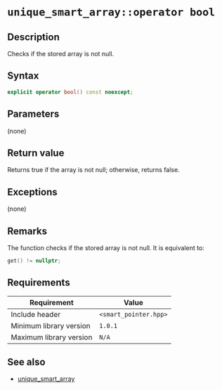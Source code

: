 # `unique_smart_array::operator bool`

## Description

Checks if the stored array is not null.

## Syntax

```cpp
explicit operator bool() const noexcept;
```

## Parameters

(none)

## Return value

Returns true if the array is not null; otherwise, returns false.

## Exceptions

(none)

## Remarks

The function checks if the stored array is not null. It is equivalent to:

```cpp
get() != nullptr;
```

## Requirements

| Requirement             | Value                 |
|-------------------------|-----------------------|
| Include header          | `<smart_pointer.hpp>` |
| Minimum library version | `1.0.1`               |
| Maximum library version | `N/A`                 |

## See also

- [unique_smart_array](unique_smart_array.md)